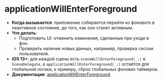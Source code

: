 # applicationWillEnterForeground

- **Когда вызывается**: приложение собирается перейти из фонового в неактивное состояние, до того, как оно станет активным.
- **Что делать**:
    - Подготовить UI: отменить изменения, сделанные при уходе в фон.
    - Проверить наличие новых данных, например, проверка сессии пользователя.
- **iOS 13+**: для каждой сцены есть `sceneWillEnterForeground(_:)` в `SceneDelegate`, а `applicationWillEnterForeground(_:)` остаётся для глобальной логики, к примеру, сброс глобальных фонових таймеров.
- **Документация**: [applicationWillEnterForeground](https://developer.apple.com/documentation/uikit/uiapplicationdelegate/applicationwillenterforeground(_:)/).